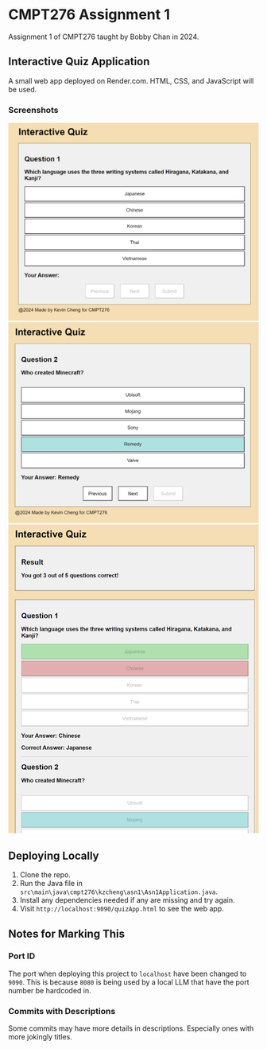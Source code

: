 # CMPT276 Assignment 1
Assignment 1 of CMPT276 taught by Bobby Chan in 2024.

## Interactive Quiz Application
A small web app deployed on Render.com. HTML, CSS, and JavaScript will be used.

### Screenshots
![Default](<documentation/Screenshot 2024-02-03 180341.png>)
![Answer Selected](<documentation/Screenshot 2024-02-03 180610.png>)
![Results Screen](<documentation/Screenshot 2024-02-03 180722.png>)

## Deploying Locally
1. Clone the repo.
2. Run the Java file in `src\main\java\cmpt276\kzcheng\asn1\Asn1Application.java`.
3. Install any dependencies needed if any are missing and try again.
4. Visit `http://localhost:9090/quizApp.html` to see the web app.

## Notes for Marking This
### Port ID
The port when deploying this project to `localhost` have been changed to `9090`. This is because `8080` is being used by a local LLM that have the port number be hardcoded in.

### Commits with Descriptions
Some commits may have more details in descriptions. Especially ones with more jokingly titles.